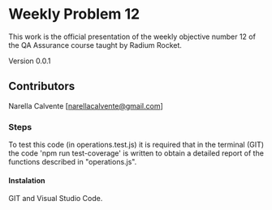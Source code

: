# Weekly Problem 12

This work is the official presentation of the weekly objective number 12 of the QA Assurance course taught by Radium Rocket.

Version 0.0.1

## Contributors

Narella Calvente [narellacalvente@gmail.com]

### Steps

To test this code (in operations.test.js) it is required that in the terminal (GIT) the code 'npm run test-coverage' is written to obtain a detailed report of the functions described in "operations.js".

#### Instalation

GIT and Visual Studio Code.